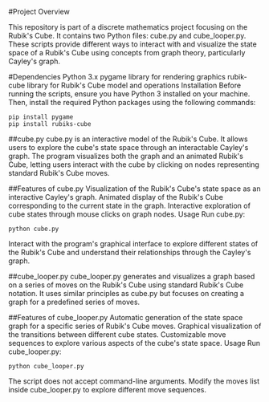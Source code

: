 
#Project Overview

This repository is part of a discrete mathematics project focusing on the Rubik's Cube. It contains two Python files: cube.py and cube_looper.py. These scripts provide different ways to interact with and visualize the state space of a Rubik's Cube using concepts from graph theory, particularly Cayley's graph.

#Dependencies
Python 3.x
pygame library for rendering graphics
rubik-cube library for Rubik's Cube model and operations
Installation
Before running the scripts, ensure you have Python 3 installed on your machine. Then, install the required Python packages using the following commands:

```
pip install pygame
pip install rubiks-cube
```
##cube.py
cube.py is an interactive model of the Rubik's Cube. It allows users to explore the cube's state space through an interactable Cayley's graph. The program visualizes both the graph and an animated Rubik's Cube, letting users interact with the cube by clicking on nodes representing standard Rubik's Cube moves.

##Features of cube.py
Visualization of the Rubik's Cube's state space as an interactive Cayley's graph.
Animated display of the Rubik's Cube corresponding to the current state in the graph.
Interactive exploration of cube states through mouse clicks on graph nodes.
Usage
Run cube.py:
```
python cube.py
```
Interact with the program's graphical interface to explore different states of the Rubik's Cube and understand their relationships through the Cayley's graph.

##cube_looper.py
cube_looper.py generates and visualizes a graph based on a series of moves on the Rubik's Cube using standard Rubik's Cube notation. It uses similar principles as cube.py but focuses on creating a graph for a predefined series of moves.

##Features of cube_looper.py
Automatic generation of the state space graph for a specific series of Rubik's Cube moves.
Graphical visualization of the transitions between different cube states.
Customizable move sequences to explore various aspects of the cube's state space.
Usage
Run cube_looper.py:

```
python cube_looper.py
```
The script does not accept command-line arguments. Modify the moves list inside cube_looper.py to explore different move sequences.
